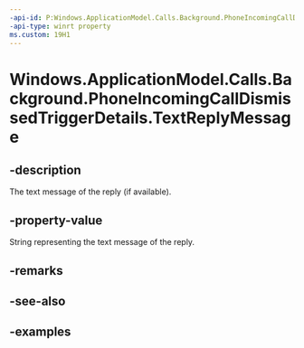 ```yaml
---
-api-id: P:Windows.ApplicationModel.Calls.Background.PhoneIncomingCallDismissedTriggerDetails.TextReplyMessage
-api-type: winrt property
ms.custom: 19H1
---
```


<!-- Property syntax.
public string TextReplyMessage { get; }
-->

# Windows.ApplicationModel.Calls.Background.PhoneIncomingCallDismissedTriggerDetails.TextReplyMessage

## -description
The text message of the reply (if available).

## -property-value
String representing the text message of the reply.

## -remarks

## -see-also

## -examples


